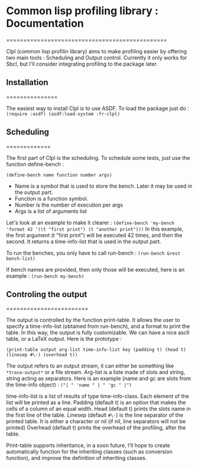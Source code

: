# Common lisp profiling library : Documentation
===============================================

Clpl (common lisp profilin library) aims to make profiling easier by offering
two main tools : Scheduling and Output control. Currently it only works for
Sbcl, but I'll consider integrating profiling to the package later.

## Installation
===============

The easiest way to install Clpl is to use ASDF. To load the package just do :
`(require :asdf)
(asdf:load-system :fr-clpl)`

## Scheduling
=============

The first part of Clpl is the scheduling. To schedule some tests, just use the
function define-bench :

`(define-bench name function number args)`

* Name is a symbol that is used to store the bench. Later it may be used in the
output part.
* Function is a function symbol.
* Number is the number of execution per args
* Args is a list of arguments list

Let's look at an example to make it clearer :
`
(define-bench 'my-bench 'format 42
    '((t "first print")
      (t "another print")))
      `
In this example, the first argument (t "first print") will be executed 42 times, and then the second. It returns a time-info-list that is used in the output part.

To run the benches, you only have to call run-bench :
`(run-bench &rest bench-list)`

If bench names are provided, then only those will be executed, here is an example :
`(run-bench my-bench)`

## Controling the output
========================

The output is controlled by the function print-table. It allows the user to
specify a time-info-list (obtained from run-bench), and a format to print the
table. In this way, the output is fully customizable. We can have a nice ascII
table, or a LaTeX output. Here is the prototype :

`(print-table output arg-list time-info-list key (padding t) (head t)
    (linesep #\-) (overhead t))`

The output refers to an output stream, it can either be something like
`*trace-output*` or a file stream.
Arg-list is a liste made of slots and string, string acting as separators. Here
is an example (name and gc are slots from the time-info object) :
`("| " 'name " | " 'gc " |")`

time-info-list is a list of results of type time-info-class. Each element of
the list will be printed as a line.
Padding (default t) is an option that makes the cells of a column of an equal
width.
Head (default t) prints the slots name in the first line of the table.
Linesep (default `#\-`) is the line separator of the printed table. It is
either a character or nil (if nil, line separators will not be printed)
Overhead (default t) prints the overhead of the profiling, after the table.

Print-table supports inheritance, in a soon future, I'll hope to create
automatically function for the inheriting classes (such as conversion
function), and improve the definition of inheriting classes.
